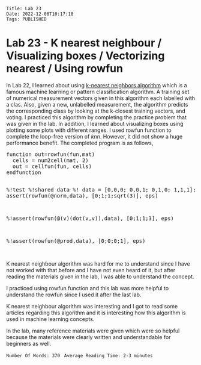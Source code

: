    Title: Lab 23
    Date: 2022-12-08T10:17:18
    Tags: PUBLISHED

Lab 23 - K nearest neighbour / Visualizing boxes / Vectorizing nearest / Using rowfun
================================================================================================

<p>
In Lab 22, I learned about using <a href="https://en.wikipedia.org/wiki/K-nearest_neighbors_algorithm">k-nearest neighbors algorithm</a> which is a famous machine learning or pattern classification algorithm. A training set of numerical measurement vectors given in this algorithm each labelled with a clas. Also, given a new, unlabelled measurement, the algorithm predicts the corresponding class by looking at the k-closest training vectors, and voting. I practiced this algorithm by completing the practice problem that was given in the lab. In addition, I learned about visualizing boxes using plotting some plots with different ranges. I used rowfun function to complete the loop-free version of <i>knn</i>. However, it did not show a huge performance benefit. The completed program is as follows,
</p>
<pre>
function out=rowfun(fun,mat)
  cells = num2cell(mat, 2)
  out = cellfun(fun, cells)
endfunction

%!test
%!shared data
%! data = [0,0,0; 0,0,1; 0,1,0; 1,1,1];
%! assert(rowfun(@norm,data), [0;1;1;sqrt(3)], eps)

%!assert(rowfun(@(v)(dot(v,v)),data), [0;1;1;3], eps)

%!assert(rowfun(@prod,data), [0;0;0;1], eps)

</pre>
<p>
K nearest neighbour algorithm was hard for me to understand since I have not worked with that before and I have not even heard of it, but after reading the materials given in the lab, I was able to understand the concept.
</p>
<p>
I practiced using rowfun function and this lab was more helpful to understand the rowfun since I used it after the last lab.
</p>
<p>
K nearest neighbour algorithm was interesting and I got to read some articles regarding this algorithm and it is interesting how this algorithm is used in machine learning concepts.
</p>
<p>
In the lab, many reference materials were given which were so helpful because the materials were clearly written and understandable for beginners as well.
</p>

```Number Of Words: 370 ```
```Average Reading Time: 2-3 minutes```


<!-- more -->

